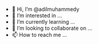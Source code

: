- 👋 Hi, I’m @adilmuhammedy
- 👀 I’m interested in ...
- 🌱 I’m currently learning ...
- 💞️ I’m looking to collaborate on ...
- 📫 How to reach me ...

<!---
adilmuhammedy/adilmuhammedy is a ✨ special ✨ repository because its `README.md` (this file) appears on your GitHub profile.
You can click the Preview link to take a look at your changes.
--->
